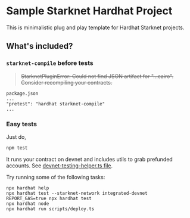 # Sample Starknet Hardhat Project

This is minimalistic plug and play template for Hardhat Starknet projects.

## What's included?

### `starknet-compile` before tests

> ~~StarknetPluginError: Could not find JSON artifact for "...cairo". Consider recompiling your contracts.~~

```
package.json
...
"pretest": "hardhat starknet-compile"
...
```

### Easy tests

Just do,

```sh
npm test
```

It runs your contract on devnet and includes utils to grab prefunded accounts. See [devnet-testing-helper.ts file](test/devnet-testing-helper.ts).

Try running some of the following tasks:

```shell
npx hardhat help
npx hardhat test --starknet-network integrated-devnet
REPORT_GAS=true npx hardhat test
npx hardhat node
npx hardhat run scripts/deploy.ts
```
